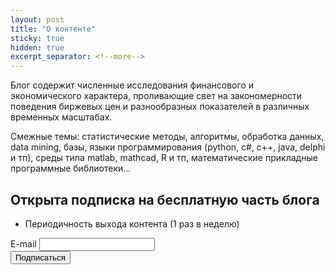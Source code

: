 ```yaml
---
layout: post
title: "О контенте"
sticky: true
hidden: true
excerpt_separator: <!--more-->
---
```


Блог содержит численные исследования финансового и экономического характера, проливающие свет на закономерности поведения биржевых цен и разнообразных показателей в различных временных масштабах. 

<!--more-->

Cмежные темы: статистические методы, алгоритмы, обработка данных, data mining, базы, языки программирования (python, c#, c++, java, delphi и тп), среды типа matlab, mathcad, R и тп, математические прикладные программные библиотеки… 

## Открыта подписка на бесплатную часть блога

- Периодичность выхода контента (1 раз в неделю)
 


<form method="POST" action="https://cp.unisender.com/ru/subscribe?hash=6depdmqga8exdo6iksq5o1xazpj4w4saegmphg8fwi758zrs9f9oo" name="subscribtion_form">
    <div class="subscribe-form-item subscribe-form-item--input-email">
        <label class="subscribe-form-item__label subscribe-form-item__label--input-email subscribe-form-item__label--required">E-mail</label>
        <input class="subscribe-form-item__control subscribe-form-item__control--input-email" type="text" name="email" value="">
    </div>
    <div class="subscribe-form-item subscribe-form-item--btn-submit">
        <input class="subscribe-form-item__btn subscribe-form-item__btn--btn-submit" type="submit" value="Подписаться">
    </div>
    <input type="hidden" name="charset" value="UTF-8">
    <input type="hidden" name="default_list_id" value="1">
    <input type="hidden" name="overwrite" value="2">
    <input type="hidden" name="is_v5" value="1">
</form>




